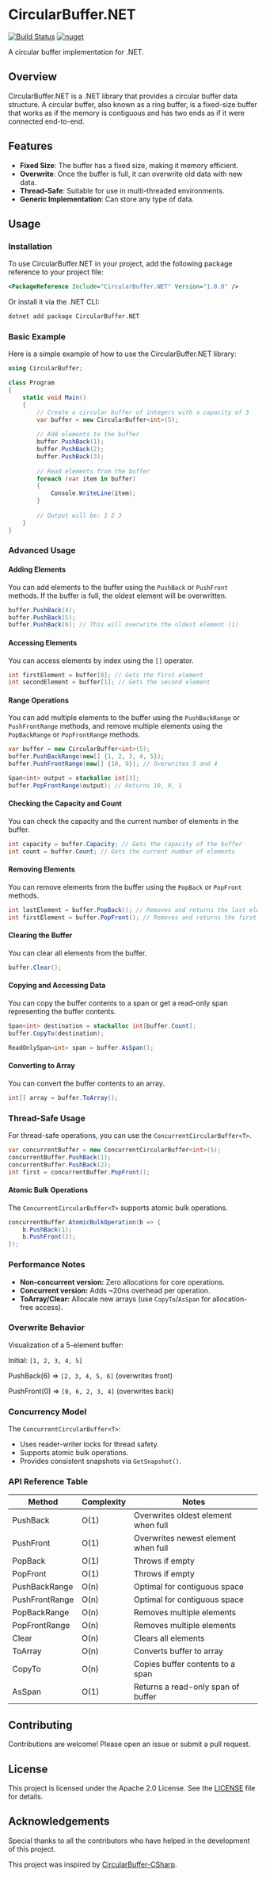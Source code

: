 # CircularBuffer.NET

[![Build Status](https://github.com/kenny-gordon/CircularBuffer.NET/actions/workflows/dotnet.yml/badge.svg?branch=master)](https://github.com/kenny-gordon/CircularBuffer.NET/actions/workflows/dotnet.yml)
[![nuget](https://img.shields.io/nuget/v/CircularBuffer.NET)](https://www.nuget.org/packages/CircularBuffer.NET/)

A circular buffer implementation for .NET.

## Overview
CircularBuffer.NET is a .NET library that provides a circular buffer data structure. A circular buffer, also known as a ring buffer, is a fixed-size buffer that works as if the memory is contiguous and has two ends as if it were connected end-to-end.

## Features
- **Fixed Size**: The buffer has a fixed size, making it memory efficient.
- **Overwrite**: Once the buffer is full, it can overwrite old data with new data.
- **Thread-Safe**: Suitable for use in multi-threaded environments.
- **Generic Implementation**: Can store any type of data.

## Usage

### Installation
To use CircularBuffer.NET in your project, add the following package reference to your project file:

```xml
<PackageReference Include="CircularBuffer.NET" Version="1.0.0" />
```

Or install it via the .NET CLI:

```sh
dotnet add package CircularBuffer.NET
```

### Basic Example
Here is a simple example of how to use the CircularBuffer.NET library:

```csharp
using CircularBuffer;

class Program
{
    static void Main()
    {
        // Create a circular buffer of integers with a capacity of 5
        var buffer = new CircularBuffer<int>(5);
        
        // Add elements to the buffer
        buffer.PushBack(1);
        buffer.PushBack(2);
        buffer.PushBack(3);
        
        // Read elements from the buffer
        foreach (var item in buffer)
        {
            Console.WriteLine(item);
        }
        
        // Output will be: 1 2 3
    }
}
```

### Advanced Usage

#### Adding Elements
You can add elements to the buffer using the `PushBack` or `PushFront` methods. If the buffer is full, the oldest element will be overwritten.

```csharp
buffer.PushBack(4);
buffer.PushBack(5);
buffer.PushBack(6); // This will overwrite the oldest element (1)
```

#### Accessing Elements
You can access elements by index using the `[]` operator.

```csharp
int firstElement = buffer[0]; // Gets the first element
int secondElement = buffer[1]; // Gets the second element
```

#### Range Operations
You can add multiple elements to the buffer using the `PushBackRange` or `PushFrontRange` methods, and remove multiple elements using the `PopBackRange` or `PopFrontRange` methods.

```csharp
var buffer = new CircularBuffer<int>(5);
buffer.PushBackRange(new[] {1, 2, 3, 4, 5});
buffer.PushFrontRange(new[] {10, 9}); // Overwrites 5 and 4

Span<int> output = stackalloc int[3];
buffer.PopFrontRange(output); // Returns 10, 9, 1
```

#### Checking the Capacity and Count
You can check the capacity and the current number of elements in the buffer.

```csharp
int capacity = buffer.Capacity; // Gets the capacity of the buffer
int count = buffer.Count; // Gets the current number of elements
```

#### Removing Elements
You can remove elements from the buffer using the `PopBack` or `PopFront` methods.

```csharp
int lastElement = buffer.PopBack(); // Removes and returns the last element
int firstElement = buffer.PopFront(); // Removes and returns the first element
```

#### Clearing the Buffer
You can clear all elements from the buffer.

```csharp
buffer.Clear();
```

#### Copying and Accessing Data
You can copy the buffer contents to a span or get a read-only span representing the buffer contents.

```csharp
Span<int> destination = stackalloc int[buffer.Count];
buffer.CopyTo(destination);

ReadOnlySpan<int> span = buffer.AsSpan();
```

#### Converting to Array
You can convert the buffer contents to an array.

```csharp
int[] array = buffer.ToArray();
```

### Thread-Safe Usage
For thread-safe operations, you can use the `ConcurrentCircularBuffer<T>`.

```csharp
var concurrentBuffer = new ConcurrentCircularBuffer<int>(5);
concurrentBuffer.PushBack(1);
concurrentBuffer.PushBack(2);
int first = concurrentBuffer.PopFront();
```

#### Atomic Bulk Operations
The `ConcurrentCircularBuffer<T>` supports atomic bulk operations.

```csharp
concurrentBuffer.AtomicBulkOperation(b => {
    b.PushBack(1);
    b.PushFront(2);
});
```

### Performance Notes
- **Non-concurrent version:** Zero allocations for core operations.
- **Concurrent version:** Adds ~20ns overhead per operation.
- **ToArray/Clear:** Allocate new arrays (use `CopyTo`/`AsSpan` for allocation-free access).

### Overwrite Behavior
Visualization of a 5-element buffer:

Initial: `[1, 2, 3, 4, 5]`

PushBack(6) => `[2, 3, 4, 5, 6]` (overwrites front)

PushFront(0) => `[0, 6, 2, 3, 4]` (overwrites back)

### Concurrency Model
The `ConcurrentCircularBuffer<T>`:
- Uses reader-writer locks for thread safety.
- Supports atomic bulk operations.
- Provides consistent snapshots via `GetSnapshot()`.

### API Reference Table
| Method           | Complexity | Notes                                    |
|------------------|------------|------------------------------------------|
| PushBack         | O(1)       | Overwrites oldest element when full      |
| PushFront        | O(1)       | Overwrites newest element when full      |
| PopBack          | O(1)       | Throws if empty                          |
| PopFront         | O(1)       | Throws if empty                          |
| PushBackRange    | O(n)       | Optimal for contiguous space             |
| PushFrontRange   | O(n)       | Optimal for contiguous space             |
| PopBackRange     | O(n)       | Removes multiple elements                |
| PopFrontRange    | O(n)       | Removes multiple elements                |
| Clear            | O(n)       | Clears all elements                      |
| ToArray          | O(n)       | Converts buffer to array                 |
| CopyTo           | O(n)       | Copies buffer contents to a span         |
| AsSpan           | O(1)       | Returns a read-only span of buffer       |

## Contributing
Contributions are welcome! Please open an issue or submit a pull request.

## License
This project is licensed under the Apache 2.0 License. See the [LICENSE](LICENSE) file for details.

## Acknowledgements
Special thanks to all the contributors who have helped in the development of this project.

This project was inspired by [CircularBuffer-CSharp](https://github.com/joaoportela/CircularBuffer-CSharp).
